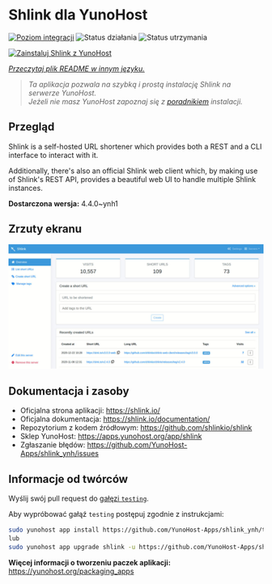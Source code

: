 <!--
To README zostało automatycznie wygenerowane przez <https://github.com/YunoHost/apps/tree/master/tools/readme_generator>
Nie powinno być ono edytowane ręcznie.
-->

# Shlink dla YunoHost

[![Poziom integracji](https://apps.yunohost.org/badge/integration/shlink)](https://ci-apps.yunohost.org/ci/apps/shlink/)
![Status działania](https://apps.yunohost.org/badge/state/shlink)
![Status utrzymania](https://apps.yunohost.org/badge/maintained/shlink)

[![Zainstaluj Shlink z YunoHost](https://install-app.yunohost.org/install-with-yunohost.svg)](https://install-app.yunohost.org/?app=shlink)

*[Przeczytaj plik README w innym języku.](./ALL_README.md)*

> *Ta aplikacja pozwala na szybką i prostą instalację Shlink na serwerze YunoHost.*  
> *Jeżeli nie masz YunoHost zapoznaj się z [poradnikiem](https://yunohost.org/install) instalacji.*

## Przegląd

Shlink is a self-hosted URL shortener which provides both a REST and a CLI interface to interact with it.

Additionally, there's also an official Shlink web client which, by making use of Shlink's REST API, provides a beautiful web UI to handle multiple Shlink instances.

**Dostarczona wersja:** 4.4.0~ynh1

## Zrzuty ekranu

![Zrzut ekranu z Shlink](./doc/screenshots/shlink-web-client-placeholder.jpg)

## Dokumentacja i zasoby

- Oficjalna strona aplikacji: <https://shlink.io/>
- Oficjalna dokumentacja: <https://shlink.io/documentation/>
- Repozytorium z kodem źródłowym: <https://github.com/shlinkio/shlink>
- Sklep YunoHost: <https://apps.yunohost.org/app/shlink>
- Zgłaszanie błędów: <https://github.com/YunoHost-Apps/shlink_ynh/issues>

## Informacje od twórców

Wyślij swój pull request do [gałęzi `testing`](https://github.com/YunoHost-Apps/shlink_ynh/tree/testing).

Aby wypróbować gałąź `testing` postępuj zgodnie z instrukcjami:

```bash
sudo yunohost app install https://github.com/YunoHost-Apps/shlink_ynh/tree/testing --debug
lub
sudo yunohost app upgrade shlink -u https://github.com/YunoHost-Apps/shlink_ynh/tree/testing --debug
```

**Więcej informacji o tworzeniu paczek aplikacji:** <https://yunohost.org/packaging_apps>

